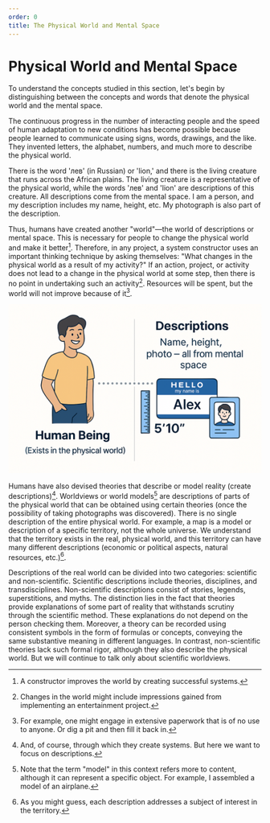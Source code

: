 ```yaml
---
order: 0
title: The Physical World and Mental Space
---
```


# Physical World and Mental Space

To understand the concepts studied in this section, let's begin by distinguishing between the concepts and words that denote the physical world and the mental space.

The continuous progress in the number of interacting people and the speed of human adaptation to new conditions has become possible because people learned to communicate using signs, words, drawings, and the like. They invented letters, the alphabet, numbers, and much more to describe the physical world.

There is the word 'лев' (in Russian) or 'lion,' and there is the living creature that runs across the African plains. The living creature is a representative of the physical world, while the words 'лев' and 'lion' are descriptions of this creature. All descriptions come from the mental space. I am a person, and my description includes my name, height, etc. My photograph is also part of the description.

Thus, humans have created another "world"—the world of descriptions or mental space. This is necessary for people to change the physical world and make it better[^1]. Therefore, in any project, a system constructor uses an important thinking technique by asking themselves: "What changes in the physical world as a result of my activity?" If an action, project, or activity does not lead to a change in the physical world at some step, then there is no point in undertaking such an activity[^2]. Resources will be spent, but the world will not improve because of it[^3].

![](./the-physical-world-and-mental-space-2.png)

Humans have also devised theories that describe or model reality (create descriptions)[^4]. Worldviews or world models[^5] are descriptions of parts of the physical world that can be obtained using certain theories (once the possibility of taking photographs was discovered). There is no single description of the entire physical world. For example, a map is a model or description of a specific territory, not the whole universe. We understand that the territory exists in the real, physical world, and this territory can have many different descriptions (economic or political aspects, natural resources, etc.)[^6].

Descriptions of the real world can be divided into two categories: scientific and non-scientific. Scientific descriptions include theories, disciplines, and transdisciplines. Non-scientific descriptions consist of stories, legends, superstitions, and myths. The distinction lies in the fact that theories provide explanations of some part of reality that withstands scrutiny through the scientific method. These explanations do not depend on the person checking them. Moreover, a theory can be recorded using consistent symbols in the form of formulas or concepts, conveying the same substantive meaning in different languages. In contrast, non-scientific theories lack such formal rigor, although they also describe the physical world. But we will continue to talk only about scientific worldviews.

[^1]: A constructor improves the world by creating successful systems.
[^2]: Changes in the world might include impressions gained from implementing an entertainment project.
[^3]: For example, one might engage in extensive paperwork that is of no use to anyone. Or dig a pit and then fill it back in.
[^4]: And, of course, through which they create systems. But here we want to focus on descriptions.
[^5]: Note that the term "model" in this context refers more to content, although it can represent a specific object. For example, I assembled a model of an airplane.
[^6]: As you might guess, each description addresses a subject of interest in the territory.